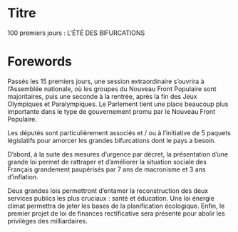 # Titre
100 premiers jours : L'ÉTÉ DES BIFURCATIONS
# Forewords
Passés les 15 premiers jours, une session extraordinaire s’ouvrira à l’Assemblée nationale, où les groupes du Nouveau Front Populaire sont majoritaires, puis une seconde à la rentrée, après la fin des Jeux Olympiques et Paralympiques. Le Parlement tient une place beaucoup plus importante dans le type de gouvernement promu par le Nouveau Front Populaire.

Les députés sont particulièrement associés et / ou à l’initiative de 5 paquets législatifs pour amorcer les grandes bifurcations dont le pays a besoin. 

D’abord, à la suite des mesures d’urgence par décret, la présentation d’une grande loi permet de rattraper et d’améliorer la situation sociale des Français grandement paupérisés par 7 ans de macronisme et 3 ans d’inflation. 

Deux grandes lois permettront d’entamer la reconstruction des deux services publics les plus cruciaux : santé et éducation. Une loi énergie climat permettra de jeter les bases de la planification écologique. Enfin, le premier projet de loi de finances rectificative sera présenté pour abolir les privilèges des milliardaires. 